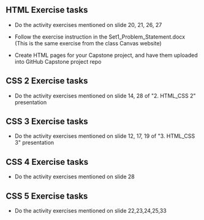 ## HTML Exercise tasks

- Do the activity exercises mentioned on slide 20, 21, 26, 27

- Follow the exercise instruction in the Set1_Problem_Statement.docx
  (This is the same exercise from the class Canvas website)

- Create HTML pages for your Capstone project, and have them uploaded into GitHub Capstone project repo 

## CSS 2 Exercise tasks

- Do the activity exercises mentioned on slide 14, 28 of "2. HTML_CSS 2" presentation

## CSS 3 Exercise tasks

- Do the activity exercises mentioned on slide 12, 17, 19 of "3. HTML_CSS 3" presentation

## CSS 4 Exercise tasks

- Do the activity exercises mentioned on slide 28

## CSS 5 Exercise tasks

- Do the activity exercises mentioned on slide 22,23,24,25,33